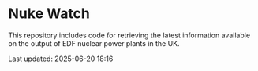 # Nuke Watch

This repository includes code for retrieving the latest information available on the output of EDF nuclear power plants in the UK.

Last updated: 2025-06-20 18:16